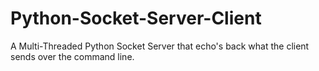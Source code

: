 # Python-Socket-Server-Client
A Multi-Threaded Python Socket Server that echo's back what the client sends over the command line.
